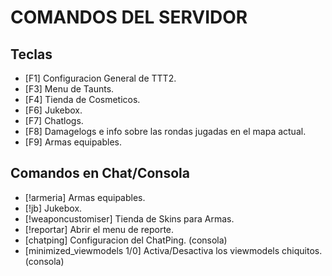 # COMANDOS DEL SERVIDOR

## Teclas
- [F1] Configuracion General de TTT2.
- [F3] Menu de Taunts.
- [F4] Tienda de Cosmeticos.
- [F6] Jukebox.
- [F7] Chatlogs.
- [F8] Damagelogs e info sobre las rondas jugadas en el mapa actual.
- [F9] Armas equipables.

## Comandos en Chat/Consola
- [!armeria] Armas equipables.
- [!jb] Jukebox.
- [!weaponcustomiser] Tienda de Skins para Armas.
- [!reportar] Abrir el menu de reporte.
- [chatping] Configuracion del ChatPing. (consola)
- [minimized_viewmodels 1/0] Activa/Desactiva los viewmodels chiquitos. (consola)
